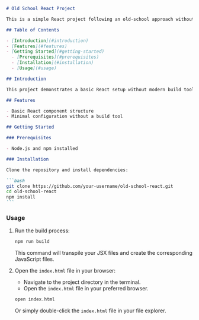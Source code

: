 ````markdown
# Old School React Project

This is a simple React project following an old-school approach without using modern build tools like Webpack.

## Table of Contents

- [Introduction](#introduction)
- [Features](#features)
- [Getting Started](#getting-started)
  - [Prerequisites](#prerequisites)
  - [Installation](#installation)
  - [Usage](#usage)

## Introduction

This project demonstrates a basic React setup without modern build tools, using a simple HTML file with script tags.

## Features

- Basic React component structure
- Minimal configuration without a build tool

## Getting Started

### Prerequisites

- Node.js and npm installed

### Installation

Clone the repository and install dependencies:

```bash
git clone https://github.com/your-username/old-school-react.git
cd old-school-react
npm install
```
````

### Usage

1. Run the build process:

   ```bash
   npm run build
   ```

   This command will transpile your JSX files and create the corresponding JavaScript files.

2. Open the `index.html` file in your browser:

   - Navigate to the project directory in the terminal.
   - Open the `index.html` file in your preferred browser.

   ```bash
   open index.html
   ```

   Or simply double-click the `index.html` file in your file explorer.



